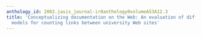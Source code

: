 ```yaml
---
anthology_id: 2002.jasis_journal-ir0anthology0volumeA53A12.3
title: 'Conceptualizing documentation on the Web: An evaluation of different heuristic-based
  models for counting links between university Web sites'
---
```

